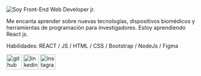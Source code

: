 
![Soy Front-End Web Developer jr.](https://media-exp2.licdn.com/dms/image/C4E16AQEReK9g_Jwwgw/profile-displaybackgroundimage-shrink_200_800/0/1654526687002?e=1660780800&v=beta&t=gTPt8w7xM27_yBY5rhvYznswbUqOjEsf9eGmDdRpQ3s)

Me encanta aprender sobre nuevas tecnologías, dispositivos biomédicos y herramientas de programación para investigadores. Estoy aprendiendo React js.

Habilidades: REACT / JS / HTML / CSS / Bootstrap / NodeJs / Figma

[<img src='https://cdn.jsdelivr.net/npm/simple-icons@3.0.1/icons/github.svg' alt='github' height='40'>](https://github.com/yaisa03)  [<img src='https://cdn.jsdelivr.net/npm/simple-icons@3.0.1/icons/linkedin.svg' alt='linkedin' height='40'>](https://www.linkedin.com/in/yaisa-arteaga/)  [<img src='https://cdn.jsdelivr.net/npm/simple-icons@3.0.1/icons/instagram.svg' alt='instagram' height='40'>](https://www.instagram.com/lovely_yaisa/)  
